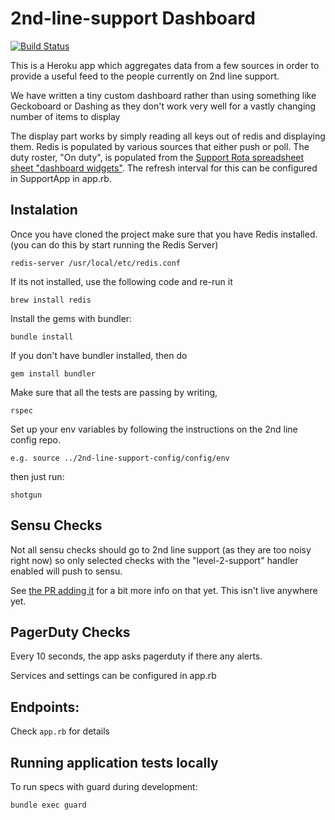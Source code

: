 # 2nd-line-support Dashboard

[![Build Status](https://travis-ci.org/ministryofjustice/2nd-line-support.svg)](https://travis-ci.org/ministryofjustice/2nd-line-support)

This is a Heroku app which aggregates data from a few sources in order to
provide a useful feed to the people currently on 2nd line support.

We have written a tiny custom dashboard rather than using something like
Geckoboard or Dashing as they don't work very well for a vastly changing number
of items to display

The display part works by simply reading all keys out of redis and displaying
them. Redis is populated by various sources that either push or poll. The duty roster, "On duty", is populated from the [Support Rota spreadsheet sheet "dashboard widgets"](https://docs.google.com/a/digital.justice.gov.uk/spreadsheets/d/<spreadsheet-key>/pub?single=true&gid=<spreadsheet-gid>). The refresh interval for this can be configured in SupportApp in app.rb.


## Instalation

Once you have cloned the project make sure that you have Redis installed. (you can do this by start running the Redis Server)

	redis-server /usr/local/etc/redis.conf

If its not installed, use the following code and re-run it

    brew install redis

Install the gems with bundler:

	bundle install

If you don't have bundler installed, then do

	gem install bundler

Make sure that all the tests are passing by writing,

    rspec

Set up your env variables by following the instructions on the 2nd line config repo.

	e.g. source ../2nd-line-support-config/config/env

then just run:

	shotgun


## Sensu Checks

Not all sensu checks should go to 2nd line support (as they are too noisy right
now) so only selected checks with the "level-2-support" handler enabled will
push to sensu.

See [the PR adding it](https://github.com/ministryofjustice/sensu-formula/pull/60)
for a bit more info on that yet. This isn't live anywhere yet.


## PagerDuty Checks

Every 10 seconds, the app asks pagerduty if there any alerts.

Services and settings can be configured in app.rb


## Endpoints:

Check `app.rb` for details


## Running application tests locally

To run specs with guard during development:

    bundle exec guard
